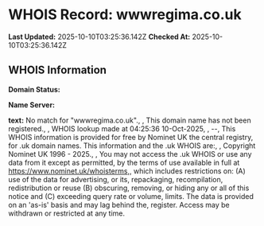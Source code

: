 # WHOIS Record: wwwregima.co.uk

**Last Updated:** 2025-10-10T03:25:36.142Z
**Checked At:** 2025-10-10T03:25:36.142Z

## WHOIS Information

**Domain Status:** 

**Name Server:** 

**text:** No match for "wwwregima.co.uk"., , This domain name has not been registered., , WHOIS lookup made at 04:25:36 10-Oct-2025, , --, This WHOIS information is provided for free by Nominet UK the central registry, for .uk domain names. This information and the .uk WHOIS are:, , Copyright Nominet UK 1996 - 2025., , You may not access the .uk WHOIS or use any data from it except as permitted, by the terms of use available in full at https://www.nominet.uk/whoisterms,, which includes restrictions on: (A) use of the data for advertising, or its, repackaging, recompilation, redistribution or reuse (B) obscuring, removing, or hiding any or all of this notice and (C) exceeding query rate or volume, limits. The data is provided on an 'as-is' basis and may lag behind the, register. Access may be withdrawn or restricted at any time.

